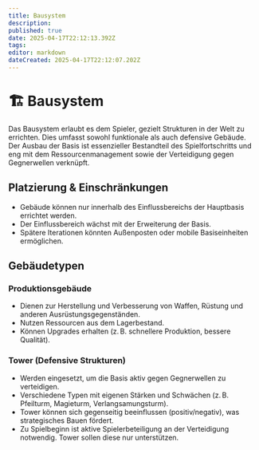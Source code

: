 ```yaml
---
title: Bausystem
description: 
published: true
date: 2025-04-17T22:12:13.392Z
tags: 
editor: markdown
dateCreated: 2025-04-17T22:12:07.202Z
---
```


# 🏗️ Bausystem

Das Bausystem erlaubt es dem Spieler, gezielt Strukturen in der Welt zu errichten. Dies umfasst sowohl funktionale als auch defensive Gebäude. Der Ausbau der Basis ist essenzieller Bestandteil des Spielfortschritts und eng mit dem Ressourcenmanagement sowie der Verteidigung gegen Gegnerwellen verknüpft.

## Platzierung & Einschränkungen
- Gebäude können nur innerhalb des Einflussbereichs der Hauptbasis errichtet werden.
- Der Einflussbereich wächst mit der Erweiterung der Basis.
- Spätere Iterationen könnten Außenposten oder mobile Basiseinheiten ermöglichen.

## Gebäudetypen

### Produktionsgebäude
- Dienen zur Herstellung und Verbesserung von Waffen, Rüstung und anderen Ausrüstungsgegenständen.
- Nutzen Ressourcen aus dem Lagerbestand.
- Können Upgrades erhalten (z. B. schnellere Produktion, bessere Qualität).

### Tower (Defensive Strukturen)
- Werden eingesetzt, um die Basis aktiv gegen Gegnerwellen zu verteidigen.
- Verschiedene Typen mit eigenen Stärken und Schwächen (z. B. Pfeilturm, Magieturm, Verlangsamungsturm).
- Tower können sich gegenseitig beeinflussen (positiv/negativ), was strategisches Bauen fördert.
- Zu Spielbeginn ist aktive Spielerbeteiligung an der Verteidigung notwendig. Tower sollen diese nur unterstützen.
